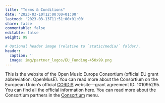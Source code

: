 ```yaml
---
title: "Terms & Conditions"
date: '2023-03-10T12:00:00+01:00'
lastmod: '2023-03-13T11:51:00+01:00'
share: false
commentable: false
editable: false
weight: 99

# Optional header image (relative to `static/media/` folder).
header: 
  caption: ''
  image: img/partner_logos/EU_Funding-450x99.png
---
```

  
This is the website of the Open Music Europe Consortium (official EU grant abbreviation: OpenMusE). You can read more about the Consortium on the European Union’s official [CORDIS](https://cordis.europa.eu/project/id/101095295) website—grant agreement ID: 101095295. You can find all the official information here.  You can read more about the Consortium partners in the [Consortium](https://openmuse.dataobservatory.eu/#consortium) menu.


